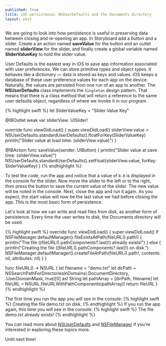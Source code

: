 ```yaml
---
published: true
title: iOS persistence: NSUserDefaults and the Documents directory
layout: post
---
```

We are going to look into how persistence is useful in preserving data between closing and re-opening an app. In Storyboard add a button and a slider. Create a an action named __saveValue__ for the button and an outlet named __sliderView__ for the slider, and finally create a global variable named __SliderValueKey__ to hold the slider value.

User Defaults is the easiest way in iOS to save app information associated with user preferences. We can store primitive types and object types. It behaves like a dictionary — data is stored as keys and values. iOS keeps a database of these user preference values for each app on the device. Naturally, the values are persisted from one run of an app to another. The __NSUserDefaults__ class implements the `Singleton` design pattern. That means that there is a class method that will return a reference to the same user defaults object, regardless of where we invoke it in our program.

{% highlight swift %}
let SliderValueKey = "Slider Value Key"

@IBOutlet weak var sliderView: UISlider!

override func viewDidLoad() {
    super.viewDidLoad()
    sliderView.value = NSUserDefaults.standardUserDefaults().floatForKey(SliderValueKey)
    println("Slider value at load time: \(sliderView.value)")
}

@IBAction func saveValue(sender: UIButton) {
    println("Slider value at save time: \(sliderView.value)")
    NSUserDefaults.standardUserDefaults().setFloat(sliderView.value, forKey: SliderValueKey)
}
{% endhighlight %}

To test the code, run the app and notice that a value of `0.0` is displayed in the console for the slider. Now move the slider to the left or to the right, then press the button to save the current value of the slider. The new value will be noted in the console. Next, close the app and run it again. As you expect, the start value will now be the last value we had before closing the app. This is the most basic form of persistence.

Let's look at how we can write and read files from disk, as another form of persistence. Every time the user writes to disk, the Documents directory will be used.

{% highlight swift %}
override func viewDidLoad() {
    super.viewDidLoad()
    if NSFileManager.defaultManager().fileExistsAtPath(fileURL().path!) {
        println("The file \((fileURL().pathComponents?.last)!) already exists!")
    } else {
        println("Creating the file \((fileURL().pathComponents?.last)!) on disk.")
        NSFileManager.defaultManager().createFileAtPath(fileURL().path!, contents: nil, attributes: nil)
    }
}

func fileURL() ->  NSURL {
    let filename = "demo.txt"
    let dirPath = NSSearchPathForDirectoriesInDomains(.DocumentDirectory, .UserDomainMask, true)[0] as! String
    let pathArray = [dirPath, filename]
    let fileURL =  NSURL.fileURLWithPathComponents(pathArray)!
    return fileURL
}
{% endhighlight %}

The first time you run the app you will see in the console:
{% highlight swift %}
    Creating the file demo.txt on disk.
{% endhighlight %}
If you run the app again, this time you will see in the console:
{% highlight swift %}
    The file demo.txt already exists!
{% endhighlight %}

You can read more about [NSUserDefaults](https://developer.apple.com/library/ios/documentation/Cocoa/Reference/Foundation/Classes/NSUserDefaults_Class/) and [NSFileManager](https://developer.apple.com/library/ios/documentation/FileManagement/Conceptual/FileSystemProgrammingGuide/FileSystemOverview/FileSystemOverview.html) if you're interested in exploring these topics more.

Until next time!
